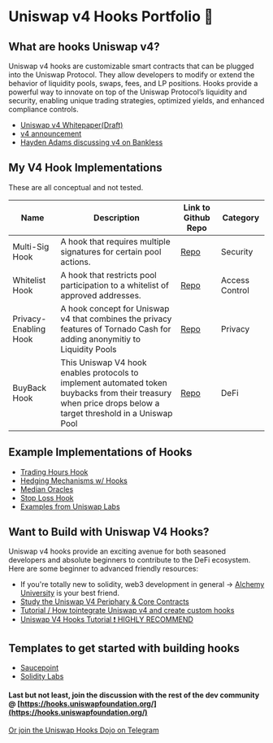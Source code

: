 # Uniswap v4 Hooks Portfolio 🦄

## What are hooks Uniswap v4?
Uniswap v4 hooks are customizable smart contracts that can be plugged into the Uniswap Protocol. They allow developers to modify or extend the behavior of liquidity pools, swaps, fees, and LP positions. Hooks provide a powerful way to innovate on top of the Uniswap Protocol’s liquidity and security, enabling unique trading strategies, optimized yields, and enhanced compliance controls. 
- [Uniswap v4 Whitepaper(Draft)](https://github.com/Uniswap/v4-core/blob/main/whitepaper-v4-draft.pdf)
- [v4 announcement](https://blog.uniswap.org/uniswap-v4)
- [Hayden Adams discussing v4 on Bankless](https://www.youtube.com/watch?v=ZmhdNiGOMRU)

## My V4 Hook Implementations
These are all conceptual and not tested.

| Name                                         | Description                                                                                                  | Link to Github Repo | Category           |
|----------------------------------------------|--------------------------------------------------------------------------------------------------------------|---------------------|--------------------|
| Multi-Sig Hook                               | A hook that requires multiple signatures for certain pool actions.                                           | [Repo](https://github.com/atj3097/mfa-multisig-hook-v4/tree/main)           | Security           |
| Whitelist Hook                               | A hook that restricts pool participation to a whitelist of approved addresses.                               |  [Repo](https://github.com/atj3097/whitelist-hook)       | Access Control     |
| Privacy-Enabling Hook                              | A hook concept for Uniswap v4 that combines the privacy features of Tornado Cash for adding anonymitiy to Liquidity Pools                             |  [Repo](https://github.com/atj3097/privacy-hook-univ4)      | Privacy     |
| BuyBack Hook                            | This Uniswap V4 hook enables protocols to implement automated token buybacks from their treasury when price drops below a target threshold in a Uniswap Pool                             |  [Repo](https://github.com/atj3097/buyback-hook)      | DeFi    |

## Example Implementations of Hooks
- [Trading Hours Hook](https://github.com/bennoprice/univ4/blob/main/src/TradingHours.sol)
- [Hedging Mechanisms w/ Hooks](https://github.com/vanillaHill/hedge)
- [Median Oracles](https://github.com/saucepoint/median-oracles)
- [Stop Loss Hook](https://github.com/saucepoint/v4-stoploss)
- [Examples from Uniswap Labs](https://github.com/Uniswap/v4-periphery/tree/main/contracts/hooks/examples)


## Want to Build with Uniswap V4 Hooks?
Uniswap v4 hooks provide an exciting avenue for both seasoned developers and absolute beginners to contribute to the DeFi ecosystem. Here are some beginner to advanced friendly resources:

- If you're totally new to solidity, web3 development in general -> [Alchemy University](https://university.alchemy.com/) is your best friend.
- [Study the Uniswap V4 Periphary & Core Contracts](https://github.com/Uniswap/v4-core)
- [Tutorial / How to ​integrate Uniswap v4 and create custom hooks](https://soliditydeveloper.com/uniswap4)
- [Uniswap V4 Hooks Tutorial ❗️ HIGHLY RECOMMEND](https://learnweb3.io/lessons/uniswap-v4-hooks-create-a-fully-on-chain-take-profit-orders-hook-on-uniswap-v4/)

## Templates to get started with building hooks
- [Saucepoint](https://github.com/saucepoint/v4-template)
- [Solidity Labs](https://github.com/soliditylabs/uniswap-v4-custom-pool)

#### Last but not least, join the discussion with the rest of the dev community @ [https://hooks.uniswapfoundation.org/](https://hooks.uniswapfoundation.org/)
[Or join the Uniswap Hooks Dojo on Telegram](https://github.com/soliditylabs/uniswap-v4-custom-pool)

